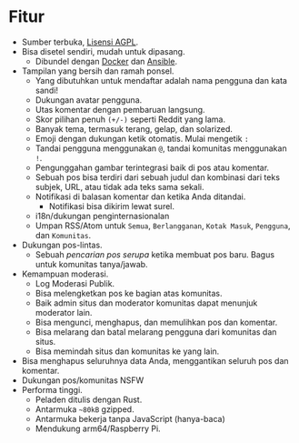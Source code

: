 # Fitur

- Sumber terbuka, [Lisensi AGPL](/LICENSE).
- Bisa disetel sendiri, mudah untuk dipasang.
  - Dibundel dengan [Docker](../administration/install_docker.md) dan [Ansible](../administration/install_ansible.md).
- Tampilan yang bersih dan ramah ponsel.
  - Yang dibutuhkan untuk mendaftar adalah nama pengguna dan kata sandi!
  - Dukungan avatar pengguna.
  - Utas komentar dengan pembaruan langsung.
  - Skor pilihan penuh  `(+/-)` seperti Reddit yang lama.
  - Banyak tema, termasuk terang, gelap, dan solarized.
  - Emoji dengan dukungan ketik otomatis. Mulai mengetik `:`
  - Tandai pengguna menggunakan `@`, tandai komunitas menggunakan `!`.
  - Pengunggahan gambar terintegrasi baik di pos atau komentar.
  - Sebuah pos bisa terdiri dari sebuah judul dan kombinasi dari teks subjek, URL, atau tidak ada teks sama sekali.
  - Notifikasi di balasan komentar dan ketika Anda ditandai.
    - Notifikasi bisa dikirim lewat surel.
  - i18n/dukungan penginternasionalan
  - Umpan RSS/Atom untuk `Semua`, `Berlangganan`, `Kotak Masuk`, `Pengguna`, dan `Komunitas`.
- Dukungan pos-lintas.
  - Sebuah *pencarian pos serupa* ketika membuat pos baru. Bagus untuk komunitas tanya/jawab.
- Kemampuan moderasi.
  - Log Moderasi Publik.
  - Bisa melengketkan pos ke bagian atas komunitas.
  - Baik admin situs dan moderator komunitas dapat menunjuk moderator lain.
  - Bisa mengunci, menghapus, dan memulihkan pos dan komentar.
  - Bisa melarang dan batal melarang pengguna dari komunitas dan situs.
  - Bisa memindah situs dan komunitas ke yang lain.
- Bisa menghapus seluruhnya data Anda, menggantikan seluruh pos dan komentar.
- Dukungan pos/komunitas NSFW
- Performa tinggi.
  - Peladen ditulis dengan Rust.
  - Antarmuka `~80kB` gzipped.
  - Antarmuka bekerja tanpa JavaScript (hanya-baca)
  - Mendukung arm64/Raspberry Pi.
